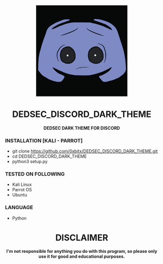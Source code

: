 
<p align="center">
<img src="https://github.com/0xbitx/DEDSEC_DISCORD_DARK_THEME/blob/main/banner.png", width="300", height="300">
</p>
<h1 align="center"> DEDSEC_DISCORD_DARK_THEME</h1>
<h4 align="center"> DEDSEC DARK THEME FOR DISCORD</h4>

### INSTALLATION [KALI - PARROT]
* git clone https://github.com/0xbitx/DEDSEC_DISCORD_DARK_THEME.git
* cd DEDSEC_DISCORD_DARK_THEME
* python3 setup.py

### TESTED ON FOLLOWING
* Kali Linux 
* Parrot OS 
* Ubuntu

### LANGUAGE 
* Python

<h1 align="center"> DISCLAIMER </h1>

<h4 align="center">I'm not responsible for anything you do with this program, so please only use it for good and educational purposes. </h4>
